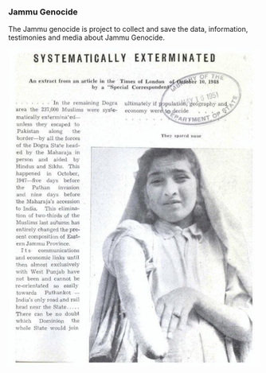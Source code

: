 ### Jammu Genocide

<!--

**JammuGenocide/JammuGenocide** is a ✨ _special_ ✨ repository because its `README.md` (this file) appears on your GitHub profile.

-->

The Jammu genocide is project to collect and save the data, information, testimonies and media about Jammu Genocide.

![Times of London](https://github.com/JammuGenocide/PressCoverage/blob/main/timesoflondon1948.jpeg)
